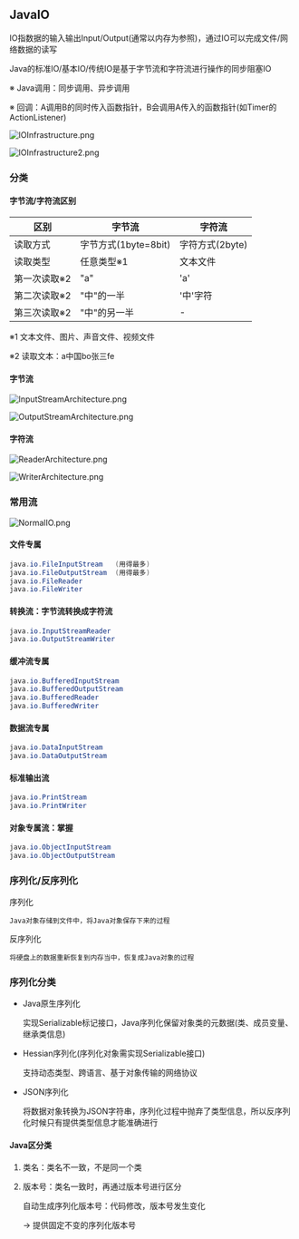 ## JavaIO

IO指数据的输入输出Input/Output(通常以内存为参照)，通过IO可以完成文件/网络数据的读写

Java的标准IO/基本IO/传统IO是基于字节流和字符流进行操作的同步阻塞IO

※ Java调用：同步调用、异步调用

※ 回调：A调用B的同时传入函数指针，B会调用A传入的函数指针(如Timer的ActionListener)

![IOInfrastructure.png](images/IOInfrastructure.png)

![IOInfrastructure2.png](images/IOInfrastructure2.png)

### 分类

#### 字节流/字符流区别

区别|字节流|字符流
---|---|---
读取方式|字节方式(1byte=8bit)|字符方式(2byte)
读取类型|任意类型※1|文本文件
第一次读取※2|"a"|'a'
第二次读取※2|"中"的一半|'中'字符
第三次读取※2|"中"的另一半|-

※1 文本文件、图片、声音文件、视频文件

※2 读取文本：a中国bo张三fe

#### 字节流

![InputStreamArchitecture.png](images/InputStreamArchitecture.png)

![OutputStreamArchitecture.png](images/OutputStreamArchitecture.png)

#### 字符流

![ReaderArchitecture.png](images/ReaderArchitecture.png)

![WriterArchitecture.png](images/WriterArchitecture.png)

### 常用流

![NormalIO.png](images/NormalIO.png)

#### 文件专属

```java
java.io.FileInputStream   (用得最多)
java.io.FileOutputStream  (用得最多)
java.io.FileReader
java.io.FileWriter
```

#### 转换流：字节流转换成字符流

```java
java.io.InputStreamReader
java.io.OutputStreamWriter
```

#### 缓冲流专属

```java
java.io.BufferedInputStream
java.io.BufferedOutputStream
java.io.BufferedReader
java.io.BufferedWriter
```

#### 数据流专属

```java
java.io.DataInputStream
java.io.DataOutputStream
```

#### 标准输出流

```java
java.io.PrintStream
java.io.PrintWriter
```

#### 对象专属流：掌握

```java
java.io.ObjectInputStream
java.io.ObjectOutputStream
```

### 序列化/反序列化

序列化

    Java对象存储到文件中，将Java对象保存下来的过程

反序列化

    将硬盘上的数据重新恢复到内存当中，恢复成Java对象的过程

### 序列化分类

* Java原生序列化

   实现Serializable标记接口，Java序列化保留对象类的元数据(类、成员变量、继承类信息)

* Hessian序列化(序列化对象需实现Serializable接口)

   支持动态类型、跨语言、基于对象传输的网络协议

* JSON序列化

   将数据对象转换为JSON字符串，序列化过程中抛弃了类型信息，所以反序列化时候只有提供类型信息才能准确进行

#### Java区分类

1. 类名：类名不一致，不是同一个类

2. 版本号：类名一致时，再通过版本号进行区分

   自动生成序列化版本号：代码修改，版本号发生变化

   -> 提供固定不变的序列化版本号

